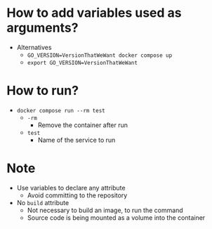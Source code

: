# How to add variables used as arguments?
* Alternatives
  * `GO_VERSION=VersionThatWeWant docker compose up`
  * `export GO_VERSION=VersionThatWeWant`
# How to run?
* `docker compose run --rm test`
  * `-rm` 
    * Remove the container after run
  * `test`
    * Name of the service to run
# Note
* Use variables to declare any attribute
  * Avoid committing to the repository
* No `build` attribute
  * Not necessary to build an image, to run the command
  * Source code is being mounted as a volume into the container

